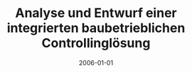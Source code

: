 ---
abstract: ''
authors:
- Michael Ottensammer
date: '2006-01-01'
featured: false
publication_types:
- '7'
publishDate: '2006-01-01'
title: Analyse und Entwurf einer integrierten baubetrieblichen Controllinglösung
url_pdf: ''
---